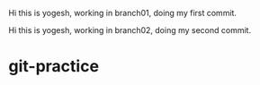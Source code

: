 Hi this is yogesh, working in branch01, doing my first commit.

Hi this is yogesh, working in branch02, doing my second commit.

# git-practice
